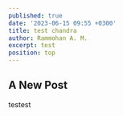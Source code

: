 ```yaml
---
published: true
date: '2023-06-15 09:55 +0300'
title: test chandra
author: Rammohan A. M.
excerpt: test
position: top
---
```

## A New Post

testest
